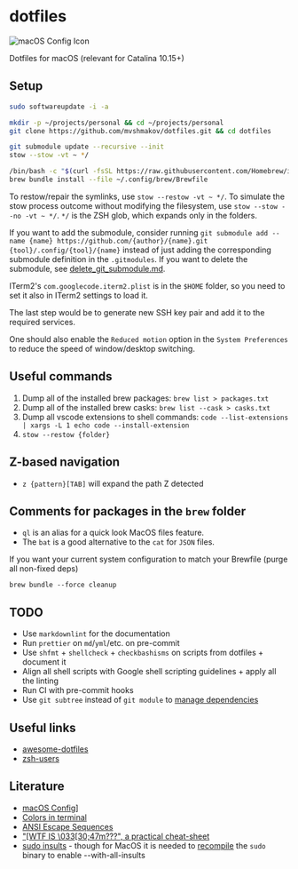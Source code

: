 # dotfiles

![macOS Config Icon](https://www.alchemists.io/images/projects/mac_os-config/icon.png "macOS Config Icon")

Dotfiles for macOS (relevant for Catalina 10.15+)

## Setup

```bash
sudo softwareupdate -i -a

mkdir -p ~/projects/personal && cd ~/projects/personal
git clone https://github.com/mvshmakov/dotfiles.git && cd dotfiles

git submodule update --recursive --init
stow --stow -vt ~ */

/bin/bash -c "$(curl -fsSL https://raw.githubusercontent.com/Homebrew/install/HEAD/install.sh)"
brew bundle install --file ~/.config/brew/Brewfile
```

To restow/repair the symlinks, use `stow --restow -vt ~ */`. To simulate the stow process outcome without modifying the filesystem, use `stow --stow --no -vt ~ */`. `*/` is the ZSH glob, which expands only in the folders.

If you want to add the submodule, consider running `git submodule add --name {name} https://github.com/{author}/{name}.git {tool}/.config/{tool}/{name}` instead of just adding the corresponding submodule definition in the `.gitmodules`. If you want to delete the submodule, see [delete_git_submodule.md](https://gist.github.com/myusuf3/7f645819ded92bda6677?permalink_comment_id=2696221#gistcomment-2696221).

ITerm2's `com.googlecode.iterm2.plist` is in the `$HOME` folder, so you need to set it also in ITerm2 settings to load it.

The last step would be to generate new SSH key pair and add it to the required services.

One should also enable the `Reduced motion` option in the `System Preferences` to reduce the speed of window/desktop switching.

## Useful commands

1. Dump all of the installed brew packages: `brew list > packages.txt`
2. Dump all of the installed brew casks: `brew list --cask > casks.txt`
3. Dump all vscode extensions to shell commands: `code --list-extensions | xargs -L 1 echo code --install-extension`
4. `stow --restow {folder}`

## Z-based navigation

* `z {pattern}[TAB]` will expand the path Z detected

## Comments for packages in the `brew` folder

* `ql` is an alias for a quick look MacOS files feature.
* The `bat` is a good alternative to the `cat` for `JSON` files.

If you want your current system configuration to match your Brewfile (purge all non-fixed deps)

`brew bundle --force cleanup`

## TODO

* Use `markdownlint` for the documentation
* Run `prettier` on `md`/`yml`/etc. on pre-commit
* Use `shfmt` + `shellcheck` + `checkbashisms` on scripts from dotfiles + document it
* Align all shell scripts with Google shell scripting guidelines + apply all the linting
* Run CI with pre-commit hooks
* Use `git subtree` instead of `git module` to [manage dependencies](https://www.atlassian.com/git/tutorials/git-subtree)

## Useful links

* [awesome-dotfiles](https://github.com/webpro/awesome-dotfiles)
* [zsh-users](https://github.com/zsh-users)

## Literature

* [macOS Config](https://www.alchemists.io/mac-os-config/)]
* [Colors in terminal](https://gist.github.com/XVilka/8346728#true-color-detection)
* [ANSI Escape Sequences](https://gist.github.com/fnky/458719343aabd01cfb17a3a4f7296797)
* ["\[WTF IS \033\[30;47m???", a practical cheat-sheet](https://gist.github.com/DNA/ebb9258089e9e1dfd08c58695b3cd6f1)
* [sudo insults](https://www.sudo.ws/posts/2019/11/which-sudo-users-to-insult-sudo-configuration-basics/#__enabling-insults__) - though for MacOS it is needed to [recompile](https://apple.stackexchange.com/questions/257405/how-do-i-install-sudo-insults-on-mac) the `sudo` binary to enable --with-all-insults
